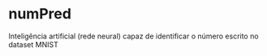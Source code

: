# numPred
Inteligência artificial (rede neural) capaz de identificar o número escrito no dataset MNIST
